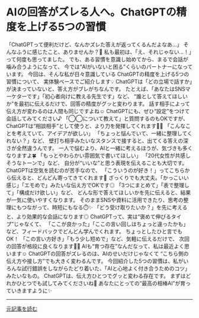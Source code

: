# AIの回答がズレる人へ。ChatGPTの精度を上げる5つの習慣

「ChatGPTって便利だけど、なんかズレた答えが返ってくるんだよなあ…」
そんなふうに感じたこと、ありませんか？🥲
私も最初は、「え、それじゃない…！」って何度も思ってました。
でも、ある習慣を意識し始めてから、まるで会話が噛み合うようになって、
今では“AIがいないと困る”くらいのパートナーになっています。
今回は、そんな私が日々意識している
ChatGPTの精度を上げる5つの習慣について、
実体験ベースでご紹介します💡
ChatGPTは「どの立場で話すか」が決まっていないと、答え方がブレがちなんです。
たとえば、「あなたはSNSマーケターです」「初心者向けに教える先生です」など、
“誰として答えてほしいか”を最初に伝えるだけで、回答の精度がグッと変わります。
話す相手によって伝え方が変わるのは人間も同じですよね☺️
ChatGPTにも、ぜひ“設定”をつけて会話してみてください♪
「◯◯について教えて」と質問するのもOKですが、
ChatGPTは“相談相手”として使うと、より力を発揮してくれます🧠💡
「こんなことを考えていて、アイデアが欲しい」
「ちょっと悩んでいて、一緒に整理してくれない？」など、
壁打ち相手みたいなスタンスで接すると、出てくる答えの深さが全然違うんです。
一人で悩むより、AIと一緒に考えるほうが、気づきも多くなりますよ🍀
「もっとやわらかい雰囲気で書いてほしい」
「20代女性が共感しそうなトーンで」など、
自分が“いいな”と思う表現を伝えることも大切です。
ChatGPTは空気を読むのが苦手なので、
「こういうのが好き！」ってこちらから伝えると、どんどん寄ってきてくれます🌼
ざっくりでも大丈夫。「かっこいい感じ」「エモめで」みたいな伝え方でOKです◎
「3つにまとめて」「表で整理して」「構成だけ欲しい」など、
どんな形で答えてほしいかを先に伝えると、結果が一気に使いやすくなります。
そのままSNSや資料に活用できたり、思考の整理にもつながって、時短にもなる⏱️✨
「どう受け取りたいか？」を先に考えると、より効果的な会話になります◎
ChatGPTって、実は“褒めて伸びるタイプ”じゃなくて、
「ここが良かった」「ここの言い回しはちょっと違ったかも」など、フィードバックでどんどん学んでくれます。
ちょっとしたひと言でもOK！
「この言い方好き」「もう少し短めで」など、気軽に伝えるだけで、
次回の回答が格段に良くなります👏✨
AIも“育つ存在”なんだなって、私は最近よく思います☺️
ChatGPTの回答がズレるのは、AIのせいだけじゃなくて
“こちら側の伝え方や接し方”でも大きく変わるんです。
今回紹介した5つの習慣は、私がいろんな試行錯誤をしながらたどり着いた、「AIと心地よく付き合うためのコツ」みたいなもの。
ChatGPTは、伝え方ひとつでグッと変わる存在です。
まずはどれかひとつでも試してみてくださいね🌈
あなたにとっての“最高の相棒AI”が育っていきますように✨

---

[元記事を読む](https://note.com/konomi_aisensei/n/n2e00c087431d)
